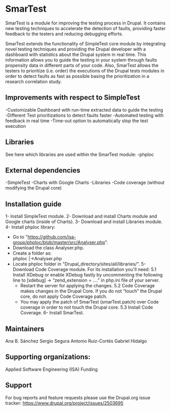 SmarTest
======

SmarTest is a module for improving the testing process in Drupal. It contains new testing techniques to accelerate the detection of faults, providing faster feedback to the testers and reducing debugging efforts.

SmarTest extends the functionality of SimpleTest core module by integrating novel testing techniques and providing the Drupal developer with a dashboard with statistics about the Drupal system in real time. This information allows you to guide the testing in your system through faults propensity data in different parts of your code. Also, SmarTest allows the testers to prioritize (i.e. order) the executions of the Drupal tests modules in order to detect faults as fast as possible basing the prioritization in a research correlation study.

Improvements with respect to SimpleTest
---------------------------------------

-Customizable Dashboard with run-time extracted data to guide the testing
-Different Test prioritizations to detect faults faster
-Automated testing with feedback in real time
-Time-out option to automatically stop the test execution

Libraries
---------
See here which libraries are used within the SmarTest module:
-phploc

External dependencies
---------------------
-SimpleTest
-Charts with Google Charts
-Libraries
-Code coverage (without modifying the Drupal core)

Installation guide
------------------

1- Install SimpleTest module.
2- Download and install Charts module and Google charts (inside of Charts).
3- Download and install Libraries module.
4- Install phploc library:
  - Go to "https://github.com/isa-group/phploc/blob/master/src/Analyser.php".
  - Download the class Analyser.php.
  - Create a folder as:  
      phploc
      |->Analyser.php
  - Locate phploc folder in "Drupal_directory/sites/all/libraries/".
5- Download Code Coverage module. For its installation you'll need:
  5.1 Install XDebug or enable XDebug fastly by uncommenting the following line to [xdebug] -> “zend_extension = ….” in php.ini file of your server. 
    - Restart the server for applying the changes.
  5.2 Code Coverage makes changes in the Drupal Core. If you do not “touch” the Drupal core, do not apply Code Coverage patch.
    - You may apply the patch of SmarTest (smarTest.patch) over Code coverage in order to not touch the Drupal core.
  5.3 Install Code Coverage.
6- Install SmarTest.


Maintainers
-----------

Ana B. Sánchez
Sergio Segura
Antonio Ruiz-Cortés
Gabriel Hidalgo

Supporting organizations: 
-------------------------

Applied Software Engineering (ISA) Funding

Support
-------

For bug reports and feature requests please use the Drupal.org issue tracker:
https://www.drupal.org/project/issues/2503695

